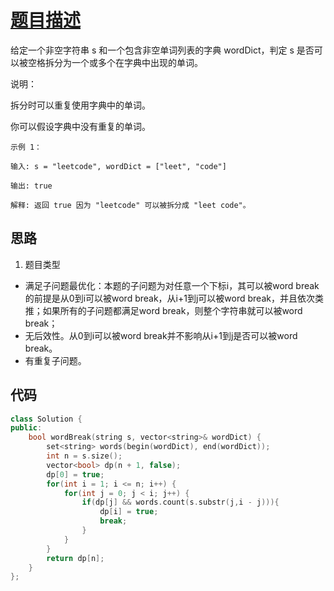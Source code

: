 # [题目描述](https://leetcode-cn.com/problems/word-break/)
给定一个非空字符串 s 和一个包含非空单词列表的字典 wordDict，判定 s 是否可以被空格拆分为一个或多个在字典中出现的单词。

说明：

拆分时可以重复使用字典中的单词。

你可以假设字典中没有重复的单词。
```
示例 1：

输入: s = "leetcode", wordDict = ["leet", "code"]

输出: true

解释: 返回 true 因为 "leetcode" 可以被拆分成 "leet code"。
```

## 思路
1. 题目类型
- 满足子问题最优化：本题的子问题为对任意一个下标i，其可以被word break的前提是从0到i可以被word break，从i+1到j可以被word break，并且依次类推；如果所有的子问题都满足word break，则整个字符串就可以被word break；
- 无后效性。从0到i可以被word break并不影响从i+1到j是否可以被word break。
- 有重复子问题。

## 代码
```c++
class Solution {
public:
    bool wordBreak(string s, vector<string>& wordDict) {
        set<string> words(begin(wordDict), end(wordDict));
        int n = s.size();
        vector<bool> dp(n + 1, false);
        dp[0] = true;
        for(int i = 1; i <= n; i++) {
            for(int j = 0; j < i; j++) {
                if(dp[j] && words.count(s.substr(j,i - j))){
                    dp[i] = true;
                    break;
                }
            }
        }
        return dp[n];
    }
};
```